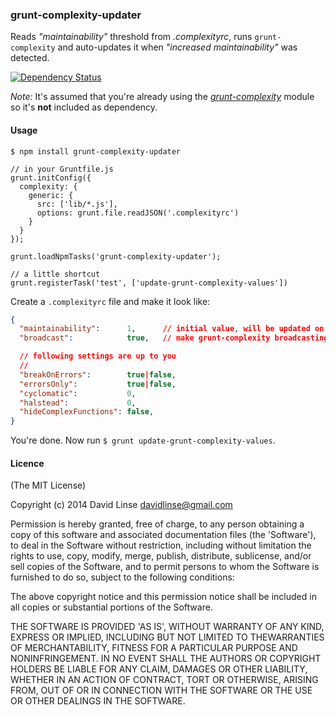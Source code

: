 ### grunt-complexity-updater

Reads _"maintainability"_ threshold from _.complexityrc_, runs `grunt-complexity` and auto-updates it when _"increased maintainability"_ was detected.

[![Dependency Status][dm_svg]][dm_url]

[dm_svg]: https://david-dm.org/davidlinse/grunt-complexity-updater.svg
[dm_url]: https://david-dm.org/davidlinse/grunt-complexity-updater

_Note:_ It's assumed that you're already using the [_grunt-complexity_][grunt_complexity] module so it's **not** included as dependency.

[grunt_complexity]: https://github.com/vigetlabs/grunt-complexity

#### Usage
```
$ npm install grunt-complexity-updater
```

```node
// in your Gruntfile.js
grunt.initConfig({
  complexity: {
    generic: {
      src: ['lib/*.js'],
      options: grunt.file.readJSON('.complexityrc')
    }
  }
});

grunt.loadNpmTasks('grunt-complexity-updater');

// a little shortcut
grunt.registerTask('test', ['update-grunt-complexity-values'])
```

Create a `.complexityrc` file and make it look like:
```json
{
  "maintainability":      1,      // initial value, will be updated on next run
  "broadcast":            true,   // make grunt-complexity broadcasting data

  // following settings are up to you
  //
  "breakOnErrors":        true|false,
  "errorsOnly":           true|false,
  "cyclomatic":           0,
  "halstead":             0,
  "hideComplexFunctions": false,
}
```
You're done. Now run `$ grunt update-grunt-complexity-values`.


#### Licence

(The MIT License)

Copyright (c) 2014 David Linse <davidlinse@gmail.com>

Permission is hereby granted, free of charge, to any person obtaining a copy of this software and associated documentation
files (the 'Software'), to deal in the Software without restriction, including without limitation the rights to use, copy,
modify, merge, publish, distribute, sublicense, and/or sell copies of the Software, and to permit persons to whom the
Software is furnished to do so, subject to the following conditions:

The above copyright notice and this permission notice shall be included in all copies or substantial portions of the
Software.

THE SOFTWARE IS PROVIDED 'AS IS', WITHOUT WARRANTY OF ANY KIND, EXPRESS OR IMPLIED, INCLUDING BUT NOT LIMITED TO
THEWARRANTIES OF MERCHANTABILITY, FITNESS FOR A PARTICULAR PURPOSE AND NONINFRINGEMENT. IN NO EVENT SHALL THE AUTHORS OR
COPYRIGHT HOLDERS BE LIABLE FOR ANY CLAIM, DAMAGES OR OTHER LIABILITY, WHETHER IN AN ACTION OF CONTRACT, TORT OR OTHERWISE,
ARISING FROM, OUT OF OR IN CONNECTION WITH THE SOFTWARE OR THE USE OR OTHER DEALINGS IN THE SOFTWARE.
